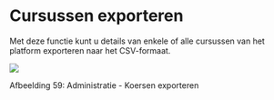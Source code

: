 # Cursussen exporteren

Met deze functie kunt u details van enkele of alle cursussen van het platform exporteren naar het CSV-formaat.

![](../../.gitbook/assets/coursexporter.png)

Afbeelding 59: Administratie - Koersen exporteren
